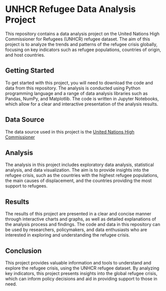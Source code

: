 # UNHCR Refugee Data Analysis Project
This repository contains a data analysis project on the United Nations High Commissioner for Refugees (UNHCR) refugee dataset. The aim of this project is to analyze the trends and patterns of the refugee crisis globally, focusing on key indicators such as refugee populations, countries of origin, and host countries.


## Getting Started
To get started with this project, you will need to download the code and data from this repository. The analysis is conducted using Python programming language and a range of data analysis libraries such as Pandas, NumPy, and Matplotlib. The code is written in Jupyter Notebooks, which allow for a clear and interactive presentation of the analysis results.


## Data Source
The data source used in this project is the [United Nations High Commissioner](https://data.un.org/Data.aspx?d=UNHCR&f=indID:Type-Ref)


## Analysis
The analysis in this project includes exploratory data analysis, statistical analysis, and data visualization. The aim is to provide insights into the refugee crisis, such as the countries with the highest refugee populations, the main causes of displacement, and the countries providing the most support to refugees.


## Results
The results of this project are presented in a clear and concise manner through interactive charts and graphs, as well as detailed explanations of the analysis process and findings. The code and data in this repository can be used by researchers, policymakers, and data enthusiasts who are interested in exploring and understanding the refugee crisis.


## Conclusion
This project provides valuable information and tools to understand and explore the refugee crisis, using the UNHCR refugee dataset. By analyzing key indicators, this project presents insights into the global refugee crisis, which can inform policy decisions and aid in providing support to those in need.
